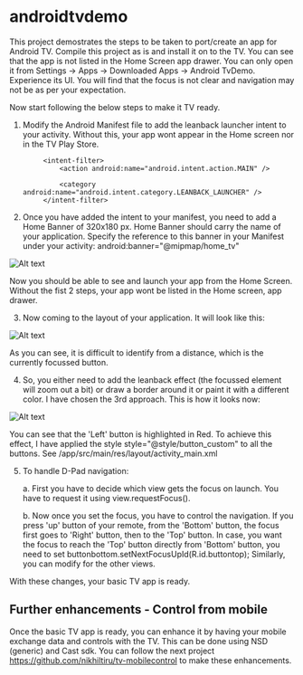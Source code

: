 # androidtvdemo
This project demostrates the steps to be taken to port/create an app for Android TV. Compile this project as is and install it on to the TV. You can see that the app is not listed in the Home Screen app drawer. You can only open it from Settings -> Apps -> Downloaded Apps -> Android TvDemo.
Experience its UI. You will find that the focus is not clear and navigation may not be as per your expectation.

Now start following the below steps to make it TV ready.

1. Modify the Android Manifest file to add the leanback launcher intent to your activity.
Without this, your app wont appear in the Home screen nor in the TV Play Store.
            
            <intent-filter>
                <action android:name="android.intent.action.MAIN" />

                <category android:name="android.intent.category.LEANBACK_LAUNCHER" />
            </intent-filter>
2. Once you have added the intent to your manifest, you need to add a Home Banner of 320x180 px. 
Home Banner should carry the name of your application.
Specify the reference to this banner in your Manifest under your activity: android:banner="@mipmap/home_tv"

![Alt text](/app/src/main/res/mipmap-xhdpi/home_tv.png?raw=true "Home Banner")

Now you should be able to see and launch your app from the Home Screen.
Without the fist 2 steps, your app wont be listed in the Home screen, app drawer.

3. Now coming to the layout of your application. It will look like this:

![Alt text](/screenshots/buttons_no_style.png?raw=true "Buttons with No Styling")

As you can see, it is difficult to identify from a distance, which is the currently focussed button.

4. So, you either need to add the leanback effect (the focussed element will zoom out a bit) or draw a border around it
or paint it with a different color. I have chosen the 3rd approach. This is how it looks now:

![Alt text](/screenshots/button_with_style.png?raw=true "Buttons with Styling")

You can see that the 'Left' button is highlighted in Red.
To achieve this effect, I have applied the style style="@style/button_custom" to all the buttons.
See /app/src/main/res/layout/activity_main.xml

5. To handle D-Pad navigation:

    a. First you have to decide which view gets the focus on launch.
    You have to request it using view.requestFocus().
    
    b. Now once you set the focus, you have to control the navigation.
    If you press 'up' button of your remote, from the 'Bottom' button, the focus first goes to 'Right' button, then to the 'Top' button. In case, you want the focus to reach the 'Top' button directly from 'Bottom' button, you need to set
    buttonbottom.setNextFocusUpId(R.id.buttontop);
Similarly, you can modify for the other views.

With these changes, your basic TV app is ready.

## Further enhancements - Control from mobile
Once the basic TV app is ready, you can enhance it by having your mobile exchange data and controls with the TV.
This can be done using NSD (generic) and Cast sdk.
You can follow the next project https://github.com/nikhiltiru/tv-mobilecontrol to make these enhancements.


